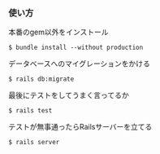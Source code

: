 ### 使い方
本番のgem以外をインストール
```
$ bundle install --without production
```
データベースへのマイグレーションをかける
```
$ rails db:migrate
```
最後にテストをしてうまく言ってるか
```
$ rails test
```
テストが無事通ったらRailsサーバーを立てる
```
$ rails server
```
